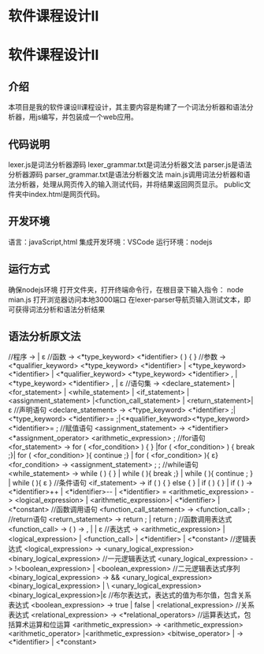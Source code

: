 # 软件课程设计Ⅱ
# 软件课程设计Ⅱ
## 介绍
本项目是我的软件课设Ⅱ课程设计，其主要内容是构建了一个词法分析器和语法分析器，用js编写，并包装成一个web应用。
## 代码说明
lexer.js是词法分析器源码
lexer_grammar.txt是词法分析器文法
parser.js是语法分析器源码
parser_grammar.txt是语法分析器文法
main.js调用词法分析器和语法分析器，处理从网页传入的输入测试代码，并将结果返回网页显示。
public文件夹中index.html是网页代码。
## 开发环境
语言：javaScript,html
集成开发环境：VSCode
运行环境：nodejs
## 运行方式
确保nodejs环境
打开文件夹，打开终端命令行，在根目录下输入指令：
node mian.js
打开浏览器访问本地3000端口
在lexer-parser导航页输入测试文本，即可获得词法分析和语法分析结果
## 语法分析原文法
//程序
<program> -> <function> <program> | ε
//函数
<function> -> <*type_keyword> <*identifier> ( <parameter> ) { <statements> }
//参数
<parameter> -> <*qualifier_keyword> <*type_keyword> <*identifier> | <*type_keyword> <*identifier> | <*qualifier_keyword> <*type_keyword> <*identifier> , <parameter> | <*type_keyword> <*identifier> , <parameter> | ε
//语句集
<statements> -> <declare_statement> <statements> | <for_statement> <statements>| <while_statement> <statements>| <if_statement> <statements>|<assignment_statement> <statements>|<function_call_statement><statements> | <return_statement>| ε
//声明语句
<declare_statement> -> <*type_keyword> <*identifier> ;| <*type_keyword> <*identifier>= <expression> ;|<*qualifier_keyword><*type_keyword> <*identifier>= <expression> ;
//赋值语句
<assignment_statement> -> <*identifier> <*assignment_operator> <arithmetic_expression> ;
//for语句
<for_statement> -> for ( <for_condition> ) { <statements>} |for ( <for_condition> ) {<statements> break ;}| for ( <for_condition> ){<statements> continue ;} | for ( <for_condition> ){ ε}
<for_condition> -> <assignment_statement> ; <condition> ; <increment>
//while语句
<while_statement> -> while ( <condition> ) { <statements>} | while ( <condition> ){<statements> break ;} | while ( <condition> ){<statements> continue ; } | while ( <condition> ){ ε } 
//条件语句
<if_statement> -> if ( <condition> ) { <statements> } else { <statements> } | if ( <condition> ) { <statements> } | if ( <condition> )
<increment> -> <*identifier>++ | <*identifier>-- | <*identifier> = <arithmetic_expression>
<condition> -> <logical_expression> | <arithmetic_expression>| <*identifier> | <*constant>
//函数调用语句
<function_call_statement> -> <function_call> ;
//return语句
<return_statement> -> return <expression> ; | return ;
//函数调用表达式
<function_call> -> <identifier> ( <parameters> )
<parameters> -> <expression> , <parameters> | <expression> | ε
//表达式
<expression> -> <arithmetic_expression> | <logical_expression> | <function_call> | <*identifier> | <*constant>
//逻辑表达式
<logical_expression> -> <unary_logical_expression> <binary_logical_expression>
//一元逻辑表达式
<unary_logical_expression> -> !<boolean_expression> | <boolean_expression>
//二元逻辑表达式序列
<binary_logical_expression> -> && <unary_logical_expression> <binary_logical_expression> | \\ <unary_logical_expression> <binary_logical_expression>|ε
//布尔表达式，表达式的值为布尔值，包含关系表达式
<boolean_expression> -> true | false | <relational_expression>
//关系表达式
<relational_expression> -> <term> <*relational_operators> <term>
//运算表达式，包括算术运算和位运算
<arithmetic_expression> -> <arithmetic_expression> <arithmetic_operator> <term> |<arithmetic_expression> <bitwise_operator> <term> | <term>
<term> -> <*identifier> | <*constant>
